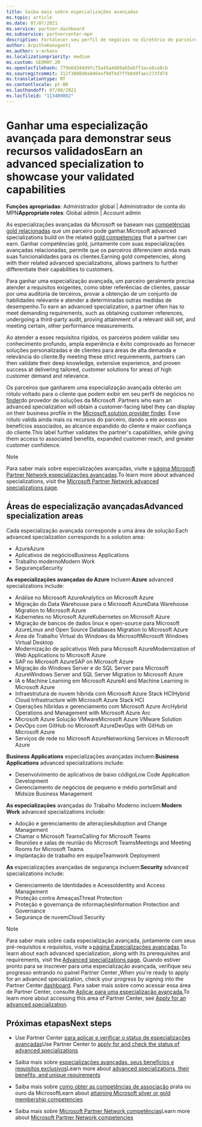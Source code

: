 ```yaml
---
title: Saiba mais sobre especializações avançadas
ms.topic: article
ms.date: 07/07/2021
ms.service: partner-dashboard
ms.subservice: partnercenter-mpn
description: Fortalecer seu perfil de negócios no diretório de parceiros da Microsoft. Saiba mais sobre as especializações avançadas que você pode obter junto com suas competências Gold e Silver existentes.
author: ArpithaKanuganti
ms.author: v-arkanu
ms.localizationpriority: medium
ms.custom: SEOMAY.20
ms.openlocfilehash: 779e6d344d9fc75a45a4d89a65ebff3ace8ce8cb
ms.sourcegitcommit: 312f3800d0a0464af9df4d7ffb0d9faec273fd74
ms.translationtype: MT
ms.contentlocale: pt-BR
ms.lasthandoff: 07/08/2021
ms.locfileid: "113489802"
---
```

# <a name="earn-an-advanced-specialization-to-showcase-your-validated-capabilities"></a><span data-ttu-id="3ce89-104">Ganhar uma especialização avançada para demonstrar seus recursos validados</span><span class="sxs-lookup"><span data-stu-id="3ce89-104">Earn an advanced specialization to showcase your validated capabilities</span></span>

<span data-ttu-id="3ce89-105">**Funções apropriadas**: Administrador global | Administrador de conta do MPN</span><span class="sxs-lookup"><span data-stu-id="3ce89-105">**Appropriate roles**: Global admin | Account admin</span></span>

<span data-ttu-id="3ce89-106">As especializações avançadas da Microsoft se baseam nas [competências gold relacionadas](learn-about-competencies.md) que um parceiro pode ganhar.</span><span class="sxs-lookup"><span data-stu-id="3ce89-106">Microsoft advanced specializations build on the related [gold competencies](learn-about-competencies.md) that a partner can earn.</span></span> <span data-ttu-id="3ce89-107">Ganhar competências gold, juntamente com suas especializações avançadas relacionadas, permite que os parceiros diferenciem ainda mais suas funcionalidades para os clientes.</span><span class="sxs-lookup"><span data-stu-id="3ce89-107">Earning gold competencies, along with their related advanced specializations, allows partners to further differentiate their capabilities to customers.</span></span>

<span data-ttu-id="3ce89-108">Para ganhar uma especialização avançada, um parceiro geralmente precisa atender a requisitos exigentes, como obter referências de clientes, passar por uma auditoria de terceiros, provar a obtenção de um conjunto de habilidades relevante e atender a determinadas outras medidas de desempenho.</span><span class="sxs-lookup"><span data-stu-id="3ce89-108">To earn an advanced specialization, a partner often has to meet demanding requirements, such as obtaining customer references, undergoing a third-party audit, proving attainment of a relevant skill set, and meeting certain, other performance measurements.</span></span>

<span data-ttu-id="3ce89-109">Ao atender a esses requisitos rígidos, os parceiros podem validar seu conhecimento profundo, ampla experiência e êxito comprovado ao fornecer soluções personalizadas e de clientes para áreas de alta demanda e relevância do cliente.</span><span class="sxs-lookup"><span data-stu-id="3ce89-109">By meeting these strict requirements, partners can then validate their deep knowledge, extensive experience, and proven success at delivering tailored, customer solutions for areas of high customer demand and relevance.</span></span>

<span data-ttu-id="3ce89-110">Os parceiros que ganharem uma especialização avançada obterão um rótulo voltado para o cliente que podem exibir em seu perfil de negócios no [finder](https://www.microsoft.com/solution-providers/home)do provedor de soluções da Microsoft .</span><span class="sxs-lookup"><span data-stu-id="3ce89-110">Partners who earn an advanced specialization will obtain a customer-facing label they can display on their business profile in the [Microsoft solution provider finder](https://www.microsoft.com/solution-providers/home).</span></span> <span data-ttu-id="3ce89-111">Esse rótulo valida ainda mais os recursos do parceiro, dando a ele acesso aos benefícios associados, ao alcance expandido do cliente e maior confiança do cliente.</span><span class="sxs-lookup"><span data-stu-id="3ce89-111">This label further validates the partner's capabilities, while giving them access to associated benefits, expanded customer reach, and greater customer confidence.</span></span>

> [!NOTE]
> <span data-ttu-id="3ce89-112">Para saber mais sobre especializações avançadas, visite a [página Microsoft Partner Network especializações avançadas](https://partner.microsoft.com/membership/advanced-specialization).</span><span class="sxs-lookup"><span data-stu-id="3ce89-112">To learn more about advanced specializations, visit the [Microsoft Partner Network advanced specializations page](https://partner.microsoft.com/membership/advanced-specialization).</span></span>

## <a name="advanced-specialization-areas"></a><span data-ttu-id="3ce89-113">Áreas de especialização avançadas</span><span class="sxs-lookup"><span data-stu-id="3ce89-113">Advanced specialization areas</span></span>

<span data-ttu-id="3ce89-114">Cada especialização avançada corresponde a uma área de solução:</span><span class="sxs-lookup"><span data-stu-id="3ce89-114">Each advanced specialization corresponds to a solution area:</span></span>

- <span data-ttu-id="3ce89-115">Azure</span><span class="sxs-lookup"><span data-stu-id="3ce89-115">Azure</span></span>
- <span data-ttu-id="3ce89-116">Aplicativos de negócios</span><span class="sxs-lookup"><span data-stu-id="3ce89-116">Business Applications</span></span>
- <span data-ttu-id="3ce89-117">Trabalho moderno</span><span class="sxs-lookup"><span data-stu-id="3ce89-117">Modern Work</span></span>
- <span data-ttu-id="3ce89-118">Segurança</span><span class="sxs-lookup"><span data-stu-id="3ce89-118">Security</span></span>

<span data-ttu-id="3ce89-119">**As especializações avançadas do Azure** incluem:</span><span class="sxs-lookup"><span data-stu-id="3ce89-119">**Azure** advanced specializations include:</span></span>

- <span data-ttu-id="3ce89-120">Análise no Microsoft Azure</span><span class="sxs-lookup"><span data-stu-id="3ce89-120">Analytics on Microsoft Azure</span></span>
- <span data-ttu-id="3ce89-121">Migração do Data Warehouse para o Microsoft Azure</span><span class="sxs-lookup"><span data-stu-id="3ce89-121">Data Warehouse Migration to Microsoft Azure</span></span>
- <span data-ttu-id="3ce89-122">Kubernetes no Microsoft Azure</span><span class="sxs-lookup"><span data-stu-id="3ce89-122">Kubernetes on Microsoft Azure</span></span>
- <span data-ttu-id="3ce89-123">Migração de bancos de dados linux e open-source para Microsoft Azure</span><span class="sxs-lookup"><span data-stu-id="3ce89-123">Linux and Open Source Databases Migration to Microsoft Azure</span></span>
- <span data-ttu-id="3ce89-124">Área de Trabalho Virtual do Windows da Microsoft</span><span class="sxs-lookup"><span data-stu-id="3ce89-124">Microsoft Windows Virtual Desktop</span></span>
- <span data-ttu-id="3ce89-125">Modernização de aplicativos Web para Microsoft Azure</span><span class="sxs-lookup"><span data-stu-id="3ce89-125">Modernization of Web Applications to Microsoft Azure</span></span>
- <span data-ttu-id="3ce89-126">SAP no Microsoft Azure</span><span class="sxs-lookup"><span data-stu-id="3ce89-126">SAP on Microsoft Azure</span></span>
- <span data-ttu-id="3ce89-127">Migração do Windows Server e do SQL Server para Microsoft Azure</span><span class="sxs-lookup"><span data-stu-id="3ce89-127">Windows Server and SQL Server Migration to Microsoft Azure</span></span>
- <span data-ttu-id="3ce89-128">IA e Machine Learning em Microsoft Azure</span><span class="sxs-lookup"><span data-stu-id="3ce89-128">AI and Machine Learning in Microsoft Azure</span></span>
- <span data-ttu-id="3ce89-129">Infraestrutura de nuvem híbrida com Microsoft Azure Stack HCI</span><span class="sxs-lookup"><span data-stu-id="3ce89-129">Hybrid Cloud Infrastructure with Microsoft Azure Stack HCI</span></span>
- <span data-ttu-id="3ce89-130">Operações híbridas e gerenciamento com Microsoft Azure Arc</span><span class="sxs-lookup"><span data-stu-id="3ce89-130">Hybrid Operations and Management with Microsoft Azure Arc</span></span>
- <span data-ttu-id="3ce89-131">Microsoft Azure Solução VMware</span><span class="sxs-lookup"><span data-stu-id="3ce89-131">Microsoft Azure VMware Solution</span></span>
- <span data-ttu-id="3ce89-132">DevOps com GitHub no Microsoft Azure</span><span class="sxs-lookup"><span data-stu-id="3ce89-132">DevOps with GitHub on Microsoft Azure</span></span>
- <span data-ttu-id="3ce89-133">Serviços de rede no Microsoft Azure</span><span class="sxs-lookup"><span data-stu-id="3ce89-133">Networking Services in Microsoft Azure</span></span>


<span data-ttu-id="3ce89-134">**Business Applications** especializações avançadas incluem:</span><span class="sxs-lookup"><span data-stu-id="3ce89-134">**Business Applications** advanced specializations include:</span></span>

- <span data-ttu-id="3ce89-135">Desenvolvimento de aplicativos de baixo código</span><span class="sxs-lookup"><span data-stu-id="3ce89-135">Low Code Application Development</span></span>
- <span data-ttu-id="3ce89-136">Gerenciamento de negócios de pequeno e médio porte</span><span class="sxs-lookup"><span data-stu-id="3ce89-136">Small and Midsize Business Management</span></span>

<span data-ttu-id="3ce89-137">**As especializações** avançadas do Trabalho Moderno incluem:</span><span class="sxs-lookup"><span data-stu-id="3ce89-137">**Modern Work** advanced specializations include:</span></span>

- <span data-ttu-id="3ce89-138">Adoção e gerenciamento de alterações</span><span class="sxs-lookup"><span data-stu-id="3ce89-138">Adoption and Change Management</span></span>
- <span data-ttu-id="3ce89-139">Chamar o Microsoft Teams</span><span class="sxs-lookup"><span data-stu-id="3ce89-139">Calling for Microsoft Teams</span></span>
- <span data-ttu-id="3ce89-140">Reuniões e salas de reunião do Microsoft Teams</span><span class="sxs-lookup"><span data-stu-id="3ce89-140">Meetings and Meeting Rooms for Microsoft Teams</span></span>
- <span data-ttu-id="3ce89-141">Implantação de trabalho em equipe</span><span class="sxs-lookup"><span data-stu-id="3ce89-141">Teamwork Deployment</span></span>

<span data-ttu-id="3ce89-142">**As** especializações avançadas de segurança incluem:</span><span class="sxs-lookup"><span data-stu-id="3ce89-142">**Security** advanced specializations include:</span></span>

- <span data-ttu-id="3ce89-143">Gerenciamento de Identidades e Acesso</span><span class="sxs-lookup"><span data-stu-id="3ce89-143">Identity and Access Management</span></span>
- <span data-ttu-id="3ce89-144">Proteção contra Ameaças</span><span class="sxs-lookup"><span data-stu-id="3ce89-144">Threat Protection</span></span>
- <span data-ttu-id="3ce89-145">Proteção e governança de informações</span><span class="sxs-lookup"><span data-stu-id="3ce89-145">Information Protection and Governance</span></span>
- <span data-ttu-id="3ce89-146">Segurança de nuvem</span><span class="sxs-lookup"><span data-stu-id="3ce89-146">Cloud Security</span></span>

> [!NOTE]
> <span data-ttu-id="3ce89-147">Para saber mais sobre cada especialização avançada, juntamente com seus pré-requisitos e requisitos, visite a [página Especializações avançadas](https://partner.microsoft.com/membership/advanced-specialization).</span><span class="sxs-lookup"><span data-stu-id="3ce89-147">To learn about each advanced specialization, along with its prerequisites and requirements, visit the [Advanced specializations page](https://partner.microsoft.com/membership/advanced-specialization).</span></span> <span data-ttu-id="3ce89-148">Quando estiver pronto para se inscrever para uma especialização avançada, verifique seu progresso entrando no painel Partner Center [.](https://partner.microsoft.com/dashboard)</span><span class="sxs-lookup"><span data-stu-id="3ce89-148">When you're ready to apply for an advanced specialization, check your progress by signing into the Partner Center [dashboard](https://partner.microsoft.com/dashboard).</span></span> <span data-ttu-id="3ce89-149">Para saber mais sobre como acessar essa área de Partner Center, consulte [Aplicar para uma especialização avançada.](advanced-specializations-apply.md)</span><span class="sxs-lookup"><span data-stu-id="3ce89-149">To learn more about accessing this area of Partner Center, see [Apply for an advanced specialization](advanced-specializations-apply.md).</span></span>

## <a name="next-steps"></a><span data-ttu-id="3ce89-150">Próximas etapas</span><span class="sxs-lookup"><span data-stu-id="3ce89-150">Next steps</span></span>

- <span data-ttu-id="3ce89-151">Use Partner Center [para aplicar e verificar o status de especializações avançadas](advanced-specializations-apply.md)</span><span class="sxs-lookup"><span data-stu-id="3ce89-151">Use Partner Center to [apply for and check the status of advanced specializations](advanced-specializations-apply.md)</span></span>

- <span data-ttu-id="3ce89-152">Saiba mais sobre [especializações avançadas, seus benefícios e requisitos exclusivos](https://partner.microsoft.com/membership/advanced-specialization)</span><span class="sxs-lookup"><span data-stu-id="3ce89-152">Learn more about [advanced specializations, their benefits, and unique requirements](https://partner.microsoft.com/membership/advanced-specialization)</span></span>

- <span data-ttu-id="3ce89-153">Saiba mais sobre [como obter as competências de associação](learn-about-competencies.md) prata ou ouro da Microsoft</span><span class="sxs-lookup"><span data-stu-id="3ce89-153">Learn about [attaining Microsoft silver or gold membership competencies](learn-about-competencies.md)</span></span>

- <span data-ttu-id="3ce89-154">Saiba mais sobre [Microsoft Partner Network competências](https://partner.microsoft.com/membership/competencies)</span><span class="sxs-lookup"><span data-stu-id="3ce89-154">Learn more about [Microsoft Partner Network competencies](https://partner.microsoft.com/membership/competencies)</span></span>